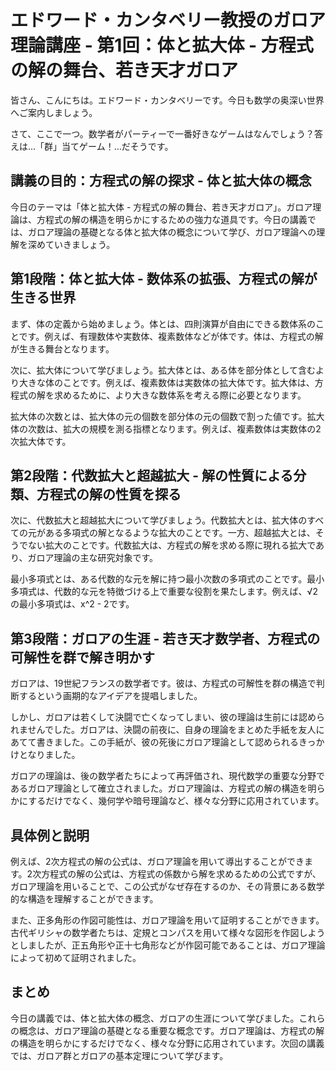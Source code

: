 # エドワード・カンタベリー教授のガロア理論講座 - 第1回：体と拡大体 - 方程式の解の舞台、若き天才ガロア

皆さん、こんにちは。エドワード・カンタベリーです。今日も数学の奥深い世界へご案内しましょう。

さて、ここで一つ。数学者がパーティーで一番好きなゲームはなんでしょう？答えは…「群」当てゲーム！…だそうです。

## 講義の目的：方程式の解の探求 - 体と拡大体の概念

今日のテーマは「体と拡大体 - 方程式の解の舞台、若き天才ガロア」。ガロア理論は、方程式の解の構造を明らかにするための強力な道具です。今日の講義では、ガロア理論の基礎となる体と拡大体の概念について学び、ガロア理論への理解を深めていきましょう。

## 第1段階：体と拡大体 - 数体系の拡張、方程式の解が生きる世界

まず、体の定義から始めましょう。体とは、四則演算が自由にできる数体系のことです。例えば、有理数体や実数体、複素数体などが体です。体は、方程式の解が生きる舞台となります。

次に、拡大体について学びましょう。拡大体とは、ある体を部分体として含むより大きな体のことです。例えば、複素数体は実数体の拡大体です。拡大体は、方程式の解を求めるために、より大きな数体系を考える際に必要となります。

拡大体の次数とは、拡大体の元の個数を部分体の元の個数で割った値です。拡大体の次数は、拡大の規模を測る指標となります。例えば、複素数体は実数体の2次拡大体です。

## 第2段階：代数拡大と超越拡大 - 解の性質による分類、方程式の解の性質を探る

次に、代数拡大と超越拡大について学びましょう。代数拡大とは、拡大体のすべての元がある多項式の解となるような拡大のことです。一方、超越拡大とは、そうでない拡大のことです。代数拡大は、方程式の解を求める際に現れる拡大であり、ガロア理論の主な研究対象です。

最小多項式とは、ある代数的な元を解に持つ最小次数の多項式のことです。最小多項式は、代数的な元を特徴づける上で重要な役割を果たします。例えば、√2の最小多項式は、x^2 - 2です。

## 第3段階：ガロアの生涯 - 若き天才数学者、方程式の可解性を群で解き明かす

ガロアは、19世紀フランスの数学者です。彼は、方程式の可解性を群の構造で判断するという画期的なアイデアを提唱しました。

しかし、ガロアは若くして決闘で亡くなってしまい、彼の理論は生前には認められませんでした。ガロアは、決闘の前夜に、自身の理論をまとめた手紙を友人にあてて書きました。この手紙が、彼の死後にガロア理論として認められるきっかけとなりました。

ガロアの理論は、後の数学者たちによって再評価され、現代数学の重要な分野であるガロア理論として確立されました。ガロア理論は、方程式の解の構造を明らかにするだけでなく、幾何学や暗号理論など、様々な分野に応用されています。

## 具体例と説明

例えば、2次方程式の解の公式は、ガロア理論を用いて導出することができます。2次方程式の解の公式は、方程式の係数から解を求めるための公式ですが、ガロア理論を用いることで、この公式がなぜ存在するのか、その背景にある数学的な構造を理解することができます。

また、正多角形の作図可能性は、ガロア理論を用いて証明することができます。古代ギリシャの数学者たちは、定規とコンパスを用いて様々な図形を作図しようとしましたが、正五角形や正十七角形などが作図可能であることは、ガロア理論によって初めて証明されました。

## まとめ

今日の講義では、体と拡大体の概念、ガロアの生涯について学びました。これらの概念は、ガロア理論の基礎となる重要な概念です。ガロア理論は、方程式の解の構造を明らかにするだけでなく、様々な分野に応用されています。次回の講義では、ガロア群とガロアの基本定理について学びます。

